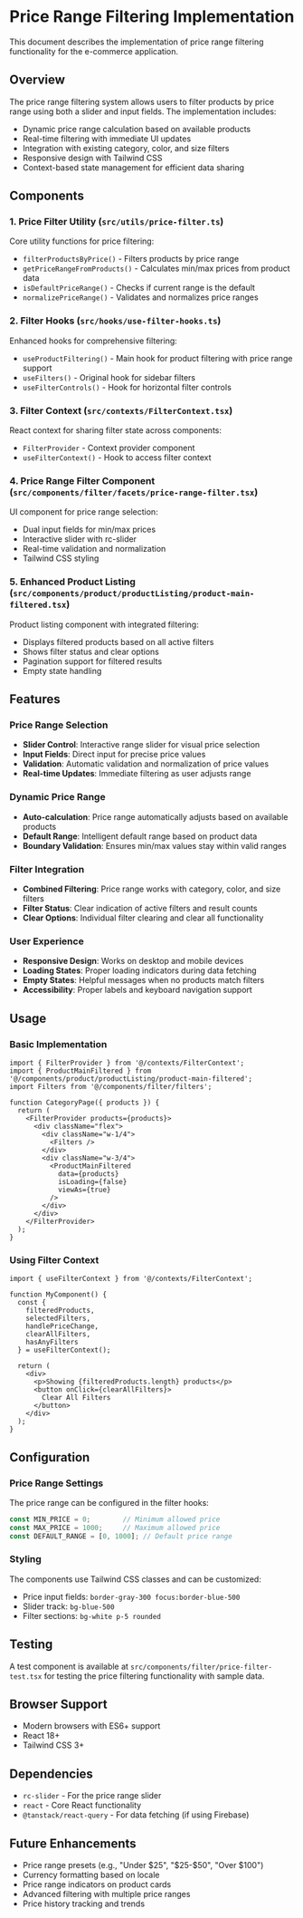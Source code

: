 # Price Range Filtering Implementation

This document describes the implementation of price range filtering functionality for the e-commerce application.

## Overview

The price range filtering system allows users to filter products by price range using both a slider and input fields. The implementation includes:

- Dynamic price range calculation based on available products
- Real-time filtering with immediate UI updates
- Integration with existing category, color, and size filters
- Responsive design with Tailwind CSS
- Context-based state management for efficient data sharing

## Components

### 1. Price Filter Utility (`src/utils/price-filter.ts`)

Core utility functions for price filtering:

- `filterProductsByPrice()` - Filters products by price range
- `getPriceRangeFromProducts()` - Calculates min/max prices from product data
- `isDefaultPriceRange()` - Checks if current range is the default
- `normalizePriceRange()` - Validates and normalizes price ranges

### 2. Filter Hooks (`src/hooks/use-filter-hooks.ts`)

Enhanced hooks for comprehensive filtering:

- `useProductFiltering()` - Main hook for product filtering with price range support
- `useFilters()` - Original hook for sidebar filters
- `useFilterControls()` - Hook for horizontal filter controls

### 3. Filter Context (`src/contexts/FilterContext.tsx`)

React context for sharing filter state across components:

- `FilterProvider` - Context provider component
- `useFilterContext()` - Hook to access filter context

### 4. Price Range Filter Component (`src/components/filter/facets/price-range-filter.tsx`)

UI component for price range selection:

- Dual input fields for min/max prices
- Interactive slider with rc-slider
- Real-time validation and normalization
- Tailwind CSS styling

### 5. Enhanced Product Listing (`src/components/product/productListing/product-main-filtered.tsx`)

Product listing component with integrated filtering:

- Displays filtered products based on all active filters
- Shows filter status and clear options
- Pagination support for filtered results
- Empty state handling

## Features

### Price Range Selection

- **Slider Control**: Interactive range slider for visual price selection
- **Input Fields**: Direct input for precise price values
- **Validation**: Automatic validation and normalization of price values
- **Real-time Updates**: Immediate filtering as user adjusts range

### Dynamic Price Range

- **Auto-calculation**: Price range automatically adjusts based on available products
- **Default Range**: Intelligent default range based on product data
- **Boundary Validation**: Ensures min/max values stay within valid ranges

### Filter Integration

- **Combined Filtering**: Price range works with category, color, and size filters
- **Filter Status**: Clear indication of active filters and result counts
- **Clear Options**: Individual filter clearing and clear all functionality

### User Experience

- **Responsive Design**: Works on desktop and mobile devices
- **Loading States**: Proper loading indicators during data fetching
- **Empty States**: Helpful messages when no products match filters
- **Accessibility**: Proper labels and keyboard navigation support

## Usage

### Basic Implementation

```tsx
import { FilterProvider } from '@/contexts/FilterContext';
import { ProductMainFiltered } from '@/components/product/productListing/product-main-filtered';
import Filters from '@/components/filter/filters';

function CategoryPage({ products }) {
  return (
    <FilterProvider products={products}>
      <div className="flex">
        <div className="w-1/4">
          <Filters />
        </div>
        <div className="w-3/4">
          <ProductMainFiltered 
            data={products} 
            isLoading={false} 
            viewAs={true} 
          />
        </div>
      </div>
    </FilterProvider>
  );
}
```

### Using Filter Context

```tsx
import { useFilterContext } from '@/contexts/FilterContext';

function MyComponent() {
  const {
    filteredProducts,
    selectedFilters,
    handlePriceChange,
    clearAllFilters,
    hasAnyFilters
  } = useFilterContext();

  return (
    <div>
      <p>Showing {filteredProducts.length} products</p>
      <button onClick={clearAllFilters}>
        Clear All Filters
      </button>
    </div>
  );
}
```

## Configuration

### Price Range Settings

The price range can be configured in the filter hooks:

```typescript
const MIN_PRICE = 0;        // Minimum allowed price
const MAX_PRICE = 1000;     // Maximum allowed price
const DEFAULT_RANGE = [0, 1000]; // Default price range
```

### Styling

The components use Tailwind CSS classes and can be customized:

- Price input fields: `border-gray-300 focus:border-blue-500`
- Slider track: `bg-blue-500`
- Filter sections: `bg-white p-5 rounded`

## Testing

A test component is available at `src/components/filter/price-filter-test.tsx` for testing the price filtering functionality with sample data.

## Browser Support

- Modern browsers with ES6+ support
- React 18+
- Tailwind CSS 3+

## Dependencies

- `rc-slider` - For the price range slider
- `react` - Core React functionality
- `@tanstack/react-query` - For data fetching (if using Firebase)

## Future Enhancements

- Price range presets (e.g., "Under $25", "$25-$50", "Over $100")
- Currency formatting based on locale
- Price range indicators on product cards
- Advanced filtering with multiple price ranges
- Price history tracking and trends
